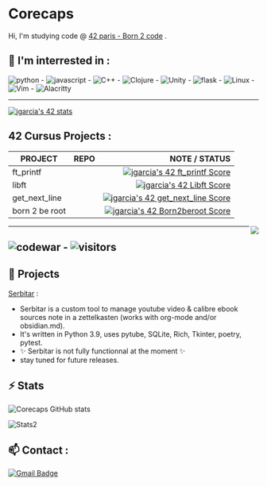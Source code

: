 # Corecaps
Hi,
I'm studying code @ [42 paris - Born 2 code](https://42.fr/) .

🌱 I'm interrested in :
---

![python](https://img.shields.io/badge/Python-FFD43B?style=for-the-badge&logo=python&logoColor=darkgreen) - ![javascript](https://img.shields.io/badge/JavaScript-323330?style=for-the-badge&logo=javascript&logoColor=F7DF1E) - ![C++](https://img.shields.io/badge/C%2B%2B-00599C?style=for-the-badge&logo=c%2B%2B&logoColor=white) - ![Clojure](https://img.shields.io/badge/Clojure-5881D8?style=for-the-badge&logo=clojure&logoColor=white) - ![Unity](https://img.shields.io/badge/Unity-100000?style=for-the-badge&logo=unity&logoColor=white) - ![flask](https://img.shields.io/badge/Flask-000000?style=for-the-badge&logo=flask&logoColor=white) - ![Linux](https://img.shields.io/badge/Linux-FCC624?style=for-the-badge&logo=linux&logoColor=black) - ![Vim](https://img.shields.io/badge/VIM-%2311AB00.svg?&style=for-the-badge&logo=vim&logoColor=white) - ![Alacritty](https://img.shields.io/badge/alacritty-F46D01?style=for-the-badge&logo=alacritty&logoColor=white)

---

[![jgarcia's 42 stats](https://badge42.vercel.app/api/v2/cl43b31uz001609lf8iuxb19y/stats?cursusId=21&coalitionId=48)](https://github.com/JaeSeoKim/badge42)
## 42 Cursus Projects :
| PROJECT | REPO | NOTE / STATUS |
|---------|------|--------------:|
| ft_printf |     | [![jgarcia's 42 ft_printf Score](https://badge42.vercel.app/api/v2/cl43b31uz001609lf8iuxb19y/project/2602559)](https://github.com/JaeSeoKim/badge42) |
| libft  |         | [![jgarcia's 42 Libft Score](https://badge42.vercel.app/api/v2/cl43b31uz001609lf8iuxb19y/project/2580839)](https://github.com/JaeSeoKim/badge42) |
| get_next_line  |      | [![jgarcia's 42 get_next_line Score](https://badge42.vercel.app/api/v2/cl43b31uz001609lf8iuxb19y/project/2607809)](https://github.com/JaeSeoKim/badge42) |
| born 2 be root  |      |  [![jgarcia's 42 Born2beroot Score](https://badge42.vercel.app/api/v2/cl43b31uz001609lf8iuxb19y/project/2607806)](https://github.com/JaeSeoKim/badge42) |
<img align="right" src="https://tryhackme-badges.s3.amazonaws.com/corecaps.png">


---
![codewar](https://www.codewars.com/users/corecaps/badges/small) - ![visitors](https://visitor-badge.laobi.icu/badge?page_id=corecaps.github.profile.views)
---




## 🔭 Projects 

[Serbitar](https://github.com/corecaps/serbitar) : 
  * Serbitar is a custom tool to manage youtube video & calibre ebook sources note in a zettelkasten (works with org-mode and/or obsidian.md). 
  * It's written in Python 3.9, uses pytube, SQLite, Rich, Tkinter, poetry, pytest. 
  * ✨ Serbitar is not fully functionnal at the moment ✨
  * stay tuned for future releases. 

## ⚡ Stats
![Corecaps GitHub stats](https://github-readme-stats.vercel.app/api?username=corecaps&show_icons=true&theme=dracula)


![Stats2](https://github-readme-stats.vercel.app/api/top-langs/?username=corecaps)

## 📫 Contact :
[![Gmail Badge](https://img.shields.io/badge/-corecaps@gmail.com-c14438?style=flat-square&logo=Gmail&logoColor=white&link=mailto:corecaps@gmail.com)](mailto:corecaps@gmail.com)

